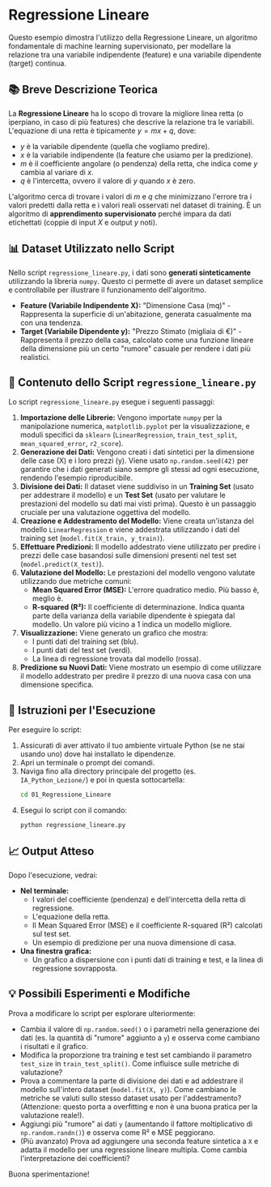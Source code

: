 #  Regressione Lineare

Questo esempio dimostra l'utilizzo della Regressione Lineare, un algoritmo fondamentale di machine learning supervisionato, per modellare la relazione tra una variabile indipendente (feature) e una variabile dipendente (target) continua.

## 📚 Breve Descrizione Teorica

La **Regressione Lineare** ha lo scopo di trovare la migliore linea retta (o iperpiano, in caso di più features) che descrive la relazione tra le variabili. L'equazione di una retta è tipicamente $y = mx + q$, dove:
* $y$ è la variabile dipendente (quella che vogliamo predire).
* $x$ è la variabile indipendente (la feature che usiamo per la predizione).
* $m$ è il coefficiente angolare (o pendenza) della retta, che indica come $y$ cambia al variare di $x$.
* $q$ è l'intercetta, ovvero il valore di $y$ quando $x$ è zero.

L'algoritmo cerca di trovare i valori di $m$ e $q$ che minimizzano l'errore tra i valori predetti dalla retta e i valori reali osservati nel dataset di training. È un algoritmo di **apprendimento supervisionato** perché impara da dati etichettati (coppie di input $X$ e output $y$ noti).

## 📊 Dataset Utilizzato nello Script

Nello script `regressione_lineare.py`, i dati sono **generati sinteticamente** utilizzando la libreria `numpy`. Questo ci permette di avere un dataset semplice e controllabile per illustrare il funzionamento dell'algoritmo.

* **Feature (Variabile Indipendente X):** "Dimensione Casa (mq)" - Rappresenta la superficie di un'abitazione, generata casualmente ma con una tendenza.
* **Target (Variabile Dipendente y):** "Prezzo Stimato (migliaia di €)" - Rappresenta il prezzo della casa, calcolato come una funzione lineare della dimensione più un certo "rumore" casuale per rendere i dati più realistici.

## 🐍 Contenuto dello Script `regressione_lineare.py`

Lo script `regressione_lineare.py` esegue i seguenti passaggi:

1.  **Importazione delle Librerie:** Vengono importate `numpy` per la manipolazione numerica, `matplotlib.pyplot` per la visualizzazione, e moduli specifici da `sklearn` (`LinearRegression`, `train_test_split`, `mean_squared_error`, `r2_score`).
2.  **Generazione dei Dati:** Vengono creati i dati sintetici per la dimensione delle case (X) e i loro prezzi (y). Viene usato `np.random.seed(42)` per garantire che i dati generati siano sempre gli stessi ad ogni esecuzione, rendendo l'esempio riproducibile.
3.  **Divisione dei Dati:** Il dataset viene suddiviso in un **Training Set** (usato per addestrare il modello) e un **Test Set** (usato per valutare le prestazioni del modello su dati mai visti prima). Questo è un passaggio cruciale per una valutazione oggettiva del modello.
4.  **Creazione e Addestramento del Modello:** Viene creata un'istanza del modello `LinearRegression` e viene addestrata utilizzando i dati del training set (`model.fit(X_train, y_train)`).
5.  **Effettuare Predizioni:** Il modello addestrato viene utilizzato per predire i prezzi delle case basandosi sulle dimensioni presenti nel test set (`model.predict(X_test)`).
6.  **Valutazione del Modello:** Le prestazioni del modello vengono valutate utilizzando due metriche comuni:
    * **Mean Squared Error (MSE):** L'errore quadratico medio. Più basso è, meglio è.
    * **R-squared (R²):** Il coefficiente di determinazione. Indica quanta parte della varianza della variabile dipendente è spiegata dal modello. Un valore più vicino a 1 indica un modello migliore.
7.  **Visualizzazione:** Viene generato un grafico che mostra:
    * I punti dati del training set (blu).
    * I punti dati del test set (verdi).
    * La linea di regressione trovata dal modello (rossa).
8.  **Predizione su Nuovi Dati:** Viene mostrato un esempio di come utilizzare il modello addestrato per predire il prezzo di una nuova casa con una dimensione specifica.

## 🚀 Istruzioni per l'Esecuzione

Per eseguire lo script:

1.  Assicurati di aver attivato il tuo ambiente virtuale Python (se ne stai usando uno) dove hai installato le dipendenze.
2.  Apri un terminale o prompt dei comandi.
3.  Naviga fino alla directory principale del progetto (es. `IA_Python_Lezione/`) e poi in questa sottocartella:
    ```bash
    cd 01_Regressione_Lineare
    ```
4.  Esegui lo script con il comando:
    ```bash
    python regressione_lineare.py
    ```

## 📈 Output Atteso

Dopo l'esecuzione, vedrai:

* **Nel terminale:**
    * I valori del coefficiente (pendenza) e dell'intercetta della retta di regressione.
    * L'equazione della retta.
    * Il Mean Squared Error (MSE) e il coefficiente R-squared (R²) calcolati sul test set.
    * Un esempio di predizione per una nuova dimensione di casa.
* **Una finestra grafica:**
    * Un grafico a dispersione con i punti dati di training e test, e la linea di regressione sovrapposta.

## 💡 Possibili Esperimenti e Modifiche

Prova a modificare lo script per esplorare ulteriormente:

* Cambia il valore di `np.random.seed()` o i parametri nella generazione dei dati (es. la quantità di "rumore" aggiunto a `y`) e osserva come cambiano i risultati e il grafico.
* Modifica la proporzione tra training e test set cambiando il parametro `test_size` in `train_test_split()`. Come influisce sulle metriche di valutazione?
* Prova a commentare la parte di divisione dei dati e ad addestrare il modello sull'intero dataset (`model.fit(X, y)`). Come cambiano le metriche se valuti sullo stesso dataset usato per l'addestramento? (Attenzione: questo porta a overfitting e non è una buona pratica per la valutazione reale!).
* Aggiungi più "rumore" ai dati `y` (aumentando il fattore moltiplicativo di `np.random.randn()`) e osserva come R² e MSE peggiorano.
* (Più avanzato) Prova ad aggiungere una seconda feature sintetica a `X` e adatta il modello per una regressione lineare multipla. Come cambia l'interpretazione dei coefficienti?

Buona sperimentazione!